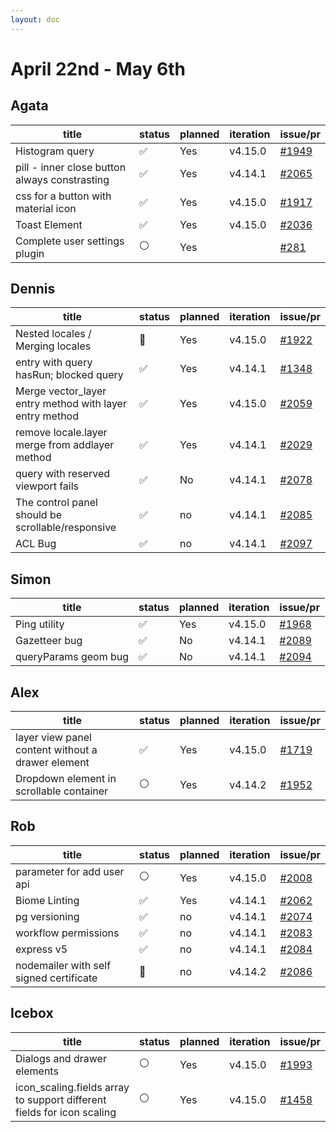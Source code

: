 ```yaml
---
layout: doc
---
```


# April 22nd - May 6th

## Agata

| title                                         | status | planned | iteration | issue/pr                                                   |
| --------------------------------------------- | ------ | ------- | --------- | ---------------------------------------------------------- |
| Histogram query                               | ✅     | Yes     | v4.15.0   | [#1949](https://github.com/GEOLYTIX/xyz/issues/1949)       |
| pill - inner close button always constrasting | ✅     | Yes     | v4.14.1   | [#2065](https://github.com/GEOLYTIX/xyz/pull/2065)         |
| css for a button with material icon           | ✅     | Yes     | v4.15.0   | [#1917](https://github.com/GEOLYTIX/xyz/issues/1917)       |
| Toast Element                                 | ✅     | Yes     | v4.15.0   | [#2036](https://github.com/GEOLYTIX/xyz/issues/2036)       |
| Complete user settings plugin                 | ⚪️     | Yes     |           | [#281](https://github.com/GEOLYTIX/xyz_plugins/issues/281) |

## Dennis

| title                                                   | status | planned | iteration | issue/pr                                             |
| ------------------------------------------------------- | ------ | ------- | --------- | ---------------------------------------------------- |
| Nested locales / Merging locales                        | 👀     | Yes     | v4.15.0   | [#1922](https://github.com/GEOLYTIX/xyz/issues/1922) |
| entry with query hasRun; blocked query                  | ✅     | Yes     | v4.14.1   | [#1348](https://github.com/GEOLYTIX/xyz/issues/1348) |
| Merge vector_layer entry method with layer entry method | ✅     | Yes     | v4.15.0   | [#2059](https://github.com/GEOLYTIX/xyz/pull/2059)   |
| remove locale.layer merge from addlayer method          | ✅     | Yes     | v4.14.1   | [#2029](https://github.com/GEOLYTIX/xyz/issues/2061) |
| query with reserved viewport fails                      | ✅     | No      | v4.14.1   | [#2078](https://github.com/GEOLYTIX/xyz/issues/2078) |
| The control panel should be scrollable/responsive       | ✅     | no      | v4.14.1   | [#2085](https://github.com/GEOLYTIX/xyz/issues/2085) |
| ACL Bug                                                 | ✅     | no      | v4.14.1   | [#2097](https://github.com/GEOLYTIX/xyz/issues/2097) |

## Simon

| title                | status | planned | iteration | issue/pr                                             |
| -------------------- | ------ | ------- | --------- | ---------------------------------------------------- |
| Ping utility         | ✅     | Yes     | v4.15.0   | [#1968](https://github.com/GEOLYTIX/xyz/issues/1968) |
| Gazetteer bug        | ✅     | No      | v4.14.1   | [#2089](https://github.com/GEOLYTIX/xyz/issues/2089) |
| queryParams geom bug | ✅     | No      | v4.14.1   | [#2094](https://github.com/GEOLYTIX/xyz/pull/2094)   |

## Alex

| title                                             | status | planned | iteration | issue/pr                                             |
| ------------------------------------------------- | ------ | ------- | --------- | ---------------------------------------------------- |
| layer view panel content without a drawer element | ✅     | Yes     | v4.15.0   | [#1719](https://github.com/GEOLYTIX/xyz/issues/1719) |
| Dropdown element in scrollable container          | ⚪️     | Yes     | v4.14.2   | [#1952](https://github.com/GEOLYTIX/xyz/issues/1952) |

## Rob

| title                                   | status | planned | iteration | issue/pr                                             |
| --------------------------------------- | ------ | ------- | --------- | ---------------------------------------------------- |
| parameter for add user api              | ⚪️     | Yes     | v4.15.0   | [#2008](https://github.com/GEOLYTIX/xyz/issues/2008) |
| Biome Linting                           | ✅     | Yes     | v4.14.1   | [#2062](https://github.com/GEOLYTIX/xyz/issues/2062) |
| pg versioning                           | ✅     | no      | v4.14.1   | [#2074](https://github.com/GEOLYTIX/xyz/issues/2074) |
| workflow permissions                    | ✅     | no      | v4.14.1   | [#2083](https://github.com/GEOLYTIX/xyz/issues/2083) |
| express v5                              | ✅     | no      | v4.14.1   | [#2084](https://github.com/GEOLYTIX/xyz/issues/2084) |
| nodemailer with self signed certificate | 👀     | no      | v4.14.2   | [#2086](https://github.com/GEOLYTIX/xyz/issues/2086) |

## Icebox

| title                                                                  | status | planned | iteration | issue/pr                                             |
| ---------------------------------------------------------------------- | ------ | ------- | --------- | ---------------------------------------------------- |
| Dialogs and drawer elements                                            | ⚪️     | Yes     | v4.15.0   | [#1993](https://github.com/GEOLYTIX/xyz/issues/1993) |
| icon_scaling.fields array to support different fields for icon scaling | ⚪️     | Yes     | v4.15.0   | [#1458](https://github.com/GEOLYTIX/xyz/issues/1458) |
